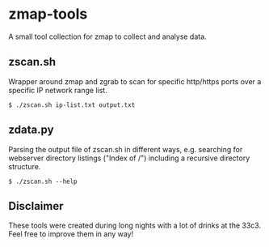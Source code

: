 # zmap-tools
A small tool collection for zmap to collect and analyse data.

## zscan.sh
Wrapper around zmap and zgrab to scan for specific http/https ports over a specific IP network range list.
```shell
$ ./zscan.sh ip-list.txt output.txt
```

## zdata.py
Parsing the output file of zscan.sh in different ways, e.g. searching for webserver directory listings ("Index of /") including a recursive directory structure.

```shell
$ ./zscan.sh --help
```

## Disclaimer
These tools were created during long nights with a lot of drinks at the 33c3.  
Feel free to improve them in any way!

